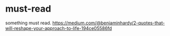 # must-read
something must read.
https://medium.com/@benjaminhardy/2-quotes-that-will-reshape-your-approach-to-life-194ce05586fd
